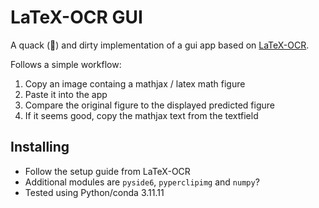 # LaTeX-OCR GUI

A quack (🦆) and dirty implementation of a gui app based on [LaTeX-OCR](https://github.com/lukas-blecher/LaTeX-OCR).

Follows a simple workflow:

1. Copy an image containg a mathjax / latex math figure
2. Paste it into the app
3. Compare the original figure to the displayed predicted figure
4. If it seems good, copy the mathjax text from the textfield

## Installing

- Follow the setup guide from LaTeX-OCR
- Additional modules are `pyside6`, `pyperclipimg` and `numpy`?
- Tested using Python/conda 3.11.11